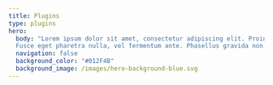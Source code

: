 ```yaml
---
title: Plugins
type: plugins
hero:
  body: "Lorem ipsum dolor sit amet, consectetur adipiscing elit. Proin commodo iaculis ex, non rhoncus arcu blandit sed. 
  Fusce eget pharetra nulla, vel fermentum ante. Phasellus gravida non diam sed vehicula."
  navigation: false
  background_color: "#012F4B"
  background_image: /images/hero-background-blue.svg
---
```

